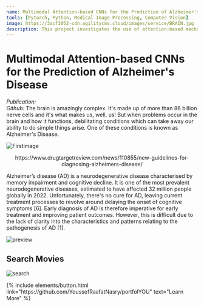 ```yaml
---
name: Multimodal Attention-based CNNs for the Prediction of Alzheimer's Disease
tools: [Pytorch, Python, Medical Image Processing, Computer Vision]
image: https://3acf3052-cdn.agilitycms.cloud/images/service/BRAIN.jpg
description: This project investigates the use of attention-based mechanisms in the fusion of MRI and PET images to predict the progression of Alzheimer's disease.
---
```


# Multimodal Attention-based CNNs for the Prediction of Alzheimer's Disease
<i>Publication:</i>
<br><i>Github:</i>
The brain is amazingly complex. It's made up of more than 86 billion nerve cells and it's what makes us, well, us! But when problems occur in the brain and how it functions, debilitating conditions which can take away our ability to do simple things arise. One of these conditions is known as Alzheimer's Disease.

![Firstimage](https://www.drugtargetreview.com/wp-content/uploads/AD-1.jpg)
<p style="text-align: center;">https://www.drugtargetreview.com/news/110855/new-guidelines-for-diagnosing-alzheimers-disease/</p>

Alzheimer’s disease (AD) is a neurodegenerative disease characterised by memory
impairment and cognitive decline. It is one of the most prevalent neurodegenerative diseases,
estimated to have affected 32 million people globally in 2022. Unfortunately, there's 
no cure for AD, leaving current treatment processes to revolve around delaying the
onset of cognitive symptoms [6]. Early diagnosis of AD is therefore imperative for
early treatment and improving patient outcomes. However, this is difficult due to
the lack of clarity into the characteristics and patterns relating to the pathogenesis
of AD [1].
 

![preview](https://www.sketchappsources.com/resources/source-image/we-were-soldiers-landing-page-dbruggisser.jpg)

## Search Movies

![search](https://www.sketchappsources.com/resources/source-image/microsoft-windows-10-virtual-keyboard-diogo-sousa.png)

<p class="text-center">
{% include elements/button.html link="https://github.com/YoussefRaafatNasry/portfolYOU" text="Learn More" %}
</p>
